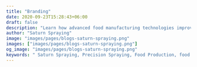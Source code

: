 ```yaml
---
title: "Branding"
date: 2020-09-23T15:28:43+06:00
draft: false
description: "Learn how advanced food manufacturing technologies improve efficiency, ensure quality, and reduce waste in the production of glazes, oils, and emulsions."
author: "Saturn Spraying"
image: "images/pages/blogs-saturn-spraying.png"
images: ["images/pages/blogs-saturn-spraying.png"]
og_image: "images/pages/blogs-saturn-spraying.png"
keywords: " Saturn Spraying, Precision Spraying, Food Production, food spraying systems"
---
```

